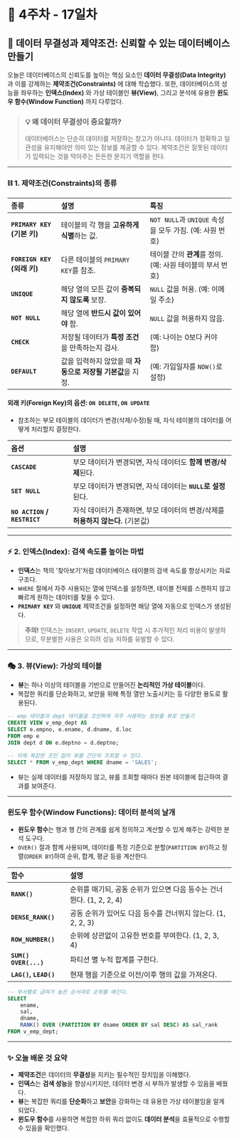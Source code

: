 # 📅 4주차 - 17일차

## 🧱 데이터 무결성과 제약조건: 신뢰할 수 있는 데이터베이스 만들기

오늘은 데이터베이스의 신뢰도를 높이는 핵심 요소인 **데이터 무결성(Data Integrity)** 과 이를 강제하는 **제약조건(Constraints)** 에 대해 학습했다. 또한, 데이터베이스의 성능을 좌우하는 **인덱스(Index)** 와 가상 테이블인 **뷰(View)**, 그리고 분석에 유용한 **윈도우 함수(Window Function)** 까지 다루었다.

> ### 💡 왜 데이터 무결성이 중요할까?
> 데이터베이스는 단순히 데이터를 저장하는 창고가 아니다. 데이터가 정확하고 일관성을 유지해야만 의미 있는 정보를 제공할 수 있다. 제약조건은 잘못된 데이터가 입력되는 것을 막아주는 든든한 문지기 역할을 한다.

---

### ⛓️ 1. 제약조건(Constraints)의 종류

| 종류 | 설명 | 특징 |
| :--- | :--- | :--- |
| **`PRIMARY KEY` (기본 키)** | 테이블의 각 행을 **고유하게 식별**하는 값. | `NOT NULL`과 `UNIQUE` 속성을 모두 가짐. (예: 사원 번호) |
| **`FOREIGN KEY` (외래 키)** | 다른 테이블의 `PRIMARY KEY`를 참조. | 테이블 간의 **관계**를 정의. (예: 사원 테이블의 부서 번호) |
| **`UNIQUE`** | 해당 열의 모든 값이 **중복되지 않도록** 보장. | `NULL` 값을 허용. (예: 이메일 주소) |
| **`NOT NULL`** | 해당 열에 **반드시 값이 있어야** 함. | `NULL` 값을 허용하지 않음. |
| **`CHECK`** | 저장될 데이터가 **특정 조건**을 만족하는지 검사. | (예: 나이는 0보다 커야 함) |
| **`DEFAULT`** | 값을 입력하지 않았을 때 **자동으로 저장될 기본값**을 지정. | (예: 가입일자를 `NOW()`로 설정) |

#### 외래 키(Foreign Key)의 옵션: `ON DELETE`, `ON UPDATE`

- 참조하는 부모 테이블의 데이터가 변경(삭제/수정)될 때, 자식 테이블의 데이터를 어떻게 처리할지 결정한다.

| 옵션 | 설명 |
| :--- | :--- |
| **`CASCADE`** | 부모 데이터가 변경되면, 자식 데이터도 **함께 변경/삭제**된다. |
| **`SET NULL`** | 부모 데이터가 변경되면, 자식 데이터는 **`NULL`로 설정**된다. |
| **`NO ACTION` / `RESTRICT`** | 자식 데이터가 존재하면, 부모 데이터의 변경/삭제를 **허용하지 않는다.** (기본값) |

---

### ⚡ 2. 인덱스(Index): 검색 속도를 높이는 마법

- **인덱스**는 책의 '찾아보기'처럼 데이터베이스 테이블의 검색 속도를 향상시키는 자료구조다.
- `WHERE` 절에서 자주 사용되는 열에 인덱스를 설정하면, 테이블 전체를 스캔하지 않고 빠르게 원하는 데이터를 찾을 수 있다.
- **`PRIMARY KEY`** 와 **`UNIQUE`** 제약조건을 설정하면 해당 열에 자동으로 인덱스가 생성된다.

> **주의!** 인덱스는 `INSERT`, `UPDATE`, `DELETE` 작업 시 추가적인 처리 비용이 발생하므로, 무분별한 사용은 오히려 성능 저하를 유발할 수 있다.

---

### 🎭 3. 뷰(View): 가상의 테이블

- **뷰**는 하나 이상의 테이블을 기반으로 만들어진 **논리적인 가상 테이블**이다.
- 복잡한 쿼리를 단순화하고, 보안을 위해 특정 열만 노출시키는 등 다양한 용도로 활용된다.

```sql
-- emp 테이블과 dept 테이블을 조인하여 자주 사용하는 정보를 뷰로 만들기
CREATE VIEW v_emp_dept AS
SELECT e.empno, e.ename, d.dname, d.loc
FROM emp e
JOIN dept d ON e.deptno = d.deptno;

-- 이제 복잡한 조인 없이 뷰를 간단히 조회할 수 있다.
SELECT * FROM v_emp_dept WHERE dname = 'SALES';
```

- 뷰는 실제 데이터를 저장하지 않고, 뷰를 조회할 때마다 원본 테이블에 접근하여 결과를 보여준다.

---

### 윈도우 함수(Window Functions): 데이터 분석의 날개

- **윈도우 함수**는 행과 행 간의 관계를 쉽게 정의하고 계산할 수 있게 해주는 강력한 분석 도구다.
- `OVER()` 절과 함께 사용되며, 데이터를 특정 기준으로 분할(`PARTITION BY`)하고 정렬(`ORDER BY`)하여 순위, 합계, 평균 등을 계산한다.

| 함수 | 설명 |
| :--- | :--- |
| **`RANK()`** | 순위를 매기되, 공동 순위가 있으면 다음 등수는 건너뛴다. (1, 2, 2, 4) |
| **`DENSE_RANK()`** | 공동 순위가 있어도 다음 등수를 건너뛰지 않는다. (1, 2, 2, 3) |
| **`ROW_NUMBER()`** | 순위에 상관없이 고유한 번호를 부여한다. (1, 2, 3, 4) |
| **`SUM() OVER(...)`** | 파티션 별 누적 합계를 구한다. |
| **`LAG()`, `LEAD()`** | 현재 행을 기준으로 이전/이후 행의 값을 가져온다. |

```sql
-- 부서별로 급여가 높은 순서대로 순위를 매긴다.
SELECT
    ename,
    sal,
    dname,
    RANK() OVER (PARTITION BY dname ORDER BY sal DESC) AS sal_rank
FROM v_emp_dept;
```

---

### ✨ 오늘 배운 것 요약

- **제약조건**은 데이터의 **무결성**을 지키는 필수적인 장치임을 이해했다.
- **인덱스**는 **검색 성능**을 향상시키지만, 데이터 변경 시 부하가 발생할 수 있음을 배웠다.
- **뷰**는 복잡한 쿼리를 **단순화**하고 **보안**을 강화하는 데 유용한 가상 테이블임을 알게 되었다.
- **윈도우 함수**를 사용하면 복잡한 하위 쿼리 없이도 **데이터 분석**을 효율적으로 수행할 수 있음을 확인했다.
